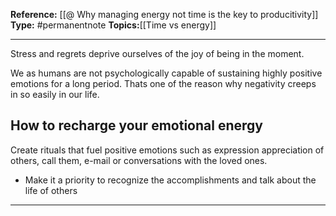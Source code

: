 
**Reference:** [[@ Why managing energy not time is the key to producitivity]]
**Type:** #permanentnote 
**Topics:**[[Time vs energy]]

----
Stress and regrets deprive ourselves of the joy of being in the moment. 

We as humans are not psychologically capable of sustaining highly positive emotions for a long period. Thats one of the reason why negativity creeps in so easily in our life.


## How to recharge your emotional energy
Create rituals that fuel positive emotions such as expression appreciation of others, call them, e-mail or conversations with the loved ones. 

- Make it a priority to recognize the accomplishments and talk about the life of others


----

